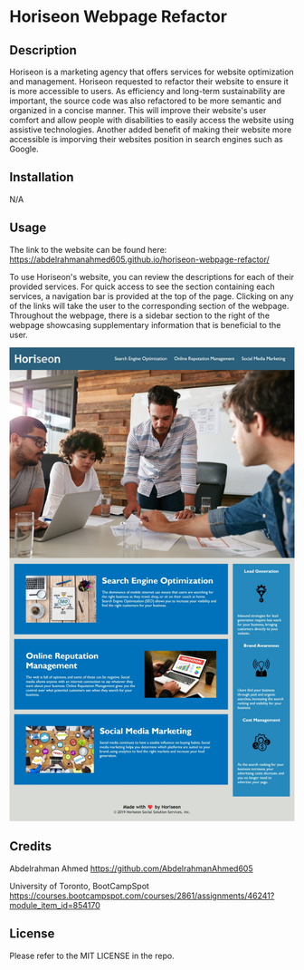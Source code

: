 # Horiseon Webpage Refactor

## Description

Horiseon is a marketing agency that offers services for website optimization and management. Horiseon requested to refactor their website to ensure it is more accessible to users. As efficiency and long-term sustainability are important, the source code was also refactored to be more semantic and organized in a concise manner. This will improve their website's user comfort and allow people with disabilities to easily access the website using assistive technologies. Another added benefit of making their website more accessible is imporving their websites position in search engines such as Google.

## Installation
N/A

## Usage

The link to the website can be found here: https://abdelrahmanahmed605.github.io/horiseon-webpage-refactor/

To use Horiseon's website, you can review the descriptions for each of their provided services. For quick access to see the section containing each services, a navigation bar is provided at the top of the page. Clicking on any of the links will take the user to the corresponding section of the webpage. Throughout the webpage, there is a sidebar section to the right of the webpage showcasing supplementary information that is beneficial to the user.

![Horiseon website front page design](assets/images/Horiseon-front-page.jpeg)

## Credits

Abdelrahman Ahmed https://github.com/AbdelrahmanAhmed605

University of Toronto, BootCampSpot https://courses.bootcampspot.com/courses/2861/assignments/46241?module_item_id=854170

## License

Please refer to the MIT LICENSE in the repo.
